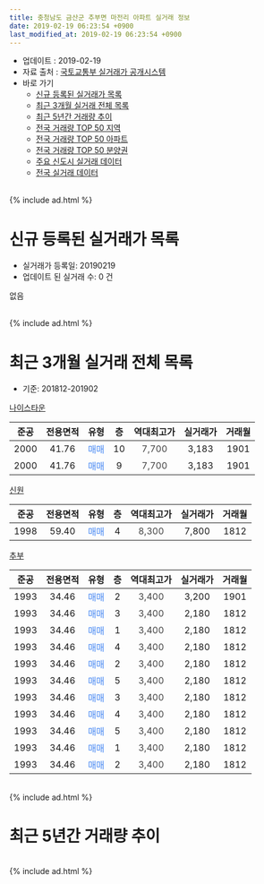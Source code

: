 ```yaml
---
title: 충청남도 금산군 추부면 마전리 아파트 실거래 정보
date: 2019-02-19 06:23:54 +0900
last_modified_at: 2019-02-19 06:23:54 +0900
---
```


* 업데이트 : 2019-02-19
* 자료 출처 : [국토교통부 실거래가 공개시스템](http://rt.molit.go.kr)
* 바로 가기
    * [신규 등록된 실거래가 목록](#신규-등록된-실거래가-목록)
    * [최근 3개월 실거래 전체 목록](#최근-3개월-실거래-전체-목록)
    * [최근 5년간 거래량 추이](#최근-5년간-거래량-추이)
    * [전국 거래량 TOP 50 지역](https://inasie.github.io/apt-trade-info/최근-3개월-전국에서-가장-거래가-많이-발생한-지역)
    * [전국 거래량 TOP 50 아파트](https://inasie.github.io/apt-trade-info/최근-3개월-전국에서-가장-거래가-많이-발생한-아파트)
    * [전국 거래량 TOP 50 분양권](https://inasie.github.io/apt-trade-info/최근-3개월-전국에서-가장-거래가-많이-발생한-분양권)
    * [주요 신도시 실거래 데이터](https://inasie.github.io/apt-trade-info/주요-신도시)
    * [전국 실거래 데이터](https://inasie.github.io/apt-trade-info/전국)
<br>
{% include ad.html %}
<br>

# 신규 등록된 실거래가 목록
* 실거래가 등록일: 20190219
* 업데이트 된 실거래 수: 0 건

없음

<br>
{% include ad.html %}
<br>

# 최근 3개월 실거래 전체 목록
* 기준: 201812-201902


[나이스타운](https://search.naver.com/search.naver?query=%EC%B6%A9%EC%B2%AD%EB%82%A8%EB%8F%84+%EA%B8%88%EC%82%B0%EA%B5%B0+%EC%B6%94%EB%B6%80%EB%A9%B4+%EB%A7%88%EC%A0%84%EB%A6%AC+%EB%82%98%EC%9D%B4%EC%8A%A4%ED%83%80%EC%9A%B4)

|준공|전용면적|유형|층|역대최고가|실거래가|거래월|
|:---:|:---:|:---:|:---:|:---:|:---:|:---:|
|2000|41.76|<span style="color:#4285f3">매매</span>|10|<span style="color:#444444">7,700</span>|3,183|1901|
|2000|41.76|<span style="color:#4285f3">매매</span>|9|<span style="color:#444444">7,700</span>|3,183|1901|

[신원](https://search.naver.com/search.naver?query=%EC%B6%A9%EC%B2%AD%EB%82%A8%EB%8F%84+%EA%B8%88%EC%82%B0%EA%B5%B0+%EC%B6%94%EB%B6%80%EB%A9%B4+%EB%A7%88%EC%A0%84%EB%A6%AC+%EC%8B%A0%EC%9B%90)

|준공|전용면적|유형|층|역대최고가|실거래가|거래월|
|:---:|:---:|:---:|:---:|:---:|:---:|:---:|
|1998|59.40|<span style="color:#4285f3">매매</span>|4|<span style="color:#444444">8,300</span>|7,800|1812|

[추부](https://search.naver.com/search.naver?query=%EC%B6%A9%EC%B2%AD%EB%82%A8%EB%8F%84+%EA%B8%88%EC%82%B0%EA%B5%B0+%EC%B6%94%EB%B6%80%EB%A9%B4+%EB%A7%88%EC%A0%84%EB%A6%AC+%EC%B6%94%EB%B6%80)

|준공|전용면적|유형|층|역대최고가|실거래가|거래월|
|:---:|:---:|:---:|:---:|:---:|:---:|:---:|
|1993|34.46|<span style="color:#4285f3">매매</span>|2|<span style="color:#444444">3,400</span>|3,200|1901|
|1993|34.46|<span style="color:#4285f3">매매</span>|3|<span style="color:#444444">3,400</span>|2,180|1812|
|1993|34.46|<span style="color:#4285f3">매매</span>|1|<span style="color:#444444">3,400</span>|2,180|1812|
|1993|34.46|<span style="color:#4285f3">매매</span>|4|<span style="color:#444444">3,400</span>|2,180|1812|
|1993|34.46|<span style="color:#4285f3">매매</span>|2|<span style="color:#444444">3,400</span>|2,180|1812|
|1993|34.46|<span style="color:#4285f3">매매</span>|5|<span style="color:#444444">3,400</span>|2,180|1812|
|1993|34.46|<span style="color:#4285f3">매매</span>|3|<span style="color:#444444">3,400</span>|2,180|1812|
|1993|34.46|<span style="color:#4285f3">매매</span>|4|<span style="color:#444444">3,400</span>|2,180|1812|
|1993|34.46|<span style="color:#4285f3">매매</span>|5|<span style="color:#444444">3,400</span>|2,180|1812|
|1993|34.46|<span style="color:#4285f3">매매</span>|1|<span style="color:#444444">3,400</span>|2,180|1812|
|1993|34.46|<span style="color:#4285f3">매매</span>|2|<span style="color:#444444">3,400</span>|2,180|1812|


<br>
{% include ad.html %}
<br>

# 최근 5년간 거래량 추이


<div style="width:100%;">
    <canvas id="deal_progress" height="200"></canvas>
</div>

<script>
new Chart(document.getElementById("deal_progress"), {
    type: 'line',
    data: {
        labels: ['201402','201403','201404','201405','201406','201407','201408','201409','201410','201411','201412','201501','201502','201503','201504','201505','201506','201507','201508','201509','201510','201511','201512','201601','201602','201603','201604','201605','201606','201607','201608','201609','201610','201611','201612','201701','201702','201703','201704','201705','201706','201707','201708','201709','201710','201711','201712','201801','201802','201803','201804','201805','201806','201807','201808','201809','201810','201811','201812','201901','201902'],
        datasets: [{
            label: '매매',
            pointRadius: 1,
            data: [1, 2, 0, 1, 17, 42, 30, 18, 10, 3, 8, 5, 1, 4, 0, 0, 1, 2, 3, 1, 1, 0, 0, 1, 5, 4, 3, 3, 1, 1, 2, 0, 8, 17, 1, 2, 2, 2, 2, 2, 0, 1, 1, 0, 2, 3, 0, 0, 1, 6, 0, 1, 4, 0, 17, 5, 2, 0, 11, 3, 0],
            borderColor: "rgba(255, 201, 14, 1)",
            backgroundColor: "rgba(255, 201, 14, 0.5)",
            fill: false,
            lineTension: 0
        },{
            label: '전월세',
            pointRadius: 1,
            data: [4, 3, 0, 1, 2, 0, 0, 0, 2, 1, 4, 7, 9, 6, 0, 1, 4, 2, 3, 0, 1, 0, 4, 5, 6, 2, 2, 4, 1, 0, 1, 0, 0, 0, 0, 1, 1, 1, 0, 0, 0, 0, 1, 1, 1, 3, 2, 1, 1, 1, 1, 1, 0, 1, 0, 2, 2, 0, 0, 0, 0],
            borderColor: "rgba(0, 141, 185, 1)",
            backgroundColor: "rgba(0, 141, 185, 0.5)",
            fill: false,
            lineTension: 0
        }
        ]
    },
    options: {
        responsive: true,
        title: {
            display: false
        },
        tooltips: {
            mode: 'index',
            intersect: false
        },
        hover: {
            mode: 'nearest',
            intersect: true
        },
        scales: {
            xAxes: [{
                display: true,
                scaleLabel: {
                    display: true,
                    labelString: '년/월'
                }
            }],
            yAxes: [{
                display: true,
                ticks: {
                    suggestedMin: 0,
                },
                scaleLabel: {
                    display: true,
                    labelString: '실거래 수'
                }
            }]
        }
    }
});

</script>


<br>
{% include ad.html %}
<br>

